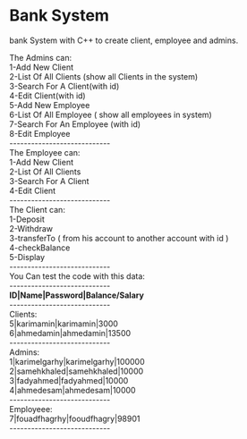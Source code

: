 # Bank System
bank System with C++ to create client, employee and admins.

The Admins can:<br>
1-Add New Client <br>
2-List Of All Clients (show all Clients in the system)<br>
3-Search For A Client(with id)<br>
4-Edit Client(with id)<br>
5-Add New Employee<br>
6-List Of All Employee ( show all employees in system)<br>
7-Search For An Employee (with id)<br>
8-Edit Employee<br>
----------------------------<br>
The Employee can:<br>
1-Add New Client <br>
2-List Of All Clients<br>
3-Search For A Client<br>
4-Edit Client<br>
----------------------------<br>
The Client can:<br>
1-Deposit<br>
2-Withdraw<br>
3-transferTo ( from his account to another account with id )<br>
4-checkBalance<br>
5-Display<br>
----------------------------<br>
You Can test the code with this data:<br>
----------------------------<br>
<strong>ID|Name|Password|Balance/Salary</strong><br>
----------------------------<br>
Clients:<br>
5|karimamin|karimamin|3000<br>
6|ahmedamin|ahmedamin|13500<br>
----------------------------<br>
Admins:<br>
1|karimelgarhy|karimelgarhy|100000<br>
2|samehkhaled|samehkhaled|10000<br>
3|fadyahmed|fadyahmed|10000<br>
4|ahmedesam|ahmedesam|10000<br>
----------------------------<br>
Employeee:<br>
7|fouadfhagrhy|fooudfhagry|98901<br>
----------------------------<br>
